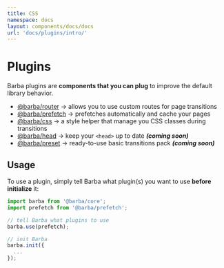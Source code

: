 ```yaml
---
title: CSS
namespace: docs
layout: components/docs/docs
url: 'docs/plugins/intro/'
---
```


# Plugins

Barba plugins are **components that you can plug** to improve the default library behavior.

- [@barba/router](/docs/plugins/router/) → allows you to use custom routes for page transitions
- [@barba/prefetch](/docs/plugins/prefetch/) → prefetches automatically and cache your pages
- [@barba/css](/docs/plugins/css/) → a style helper that manage you CSS classes during transitions
- [@barba/head](/docs/plugins/head/) → keep your `<head>` up to date _**(coming soon)**_
- [@barba/preset](/docs/plugins/preset/) → ready-to-use basic transitions pack _**(coming soon)**_

## Usage
To use a plugin, simply tell Barba what plugin(s) you want to use **before initialize** it:

```js
import barba from '@barba/core';
import prefetch from '@barba/prefetch';

// tell Barba what plugins to use
barba.use(prefetch);

// init Barba
barba.init({
  ...
});
```

